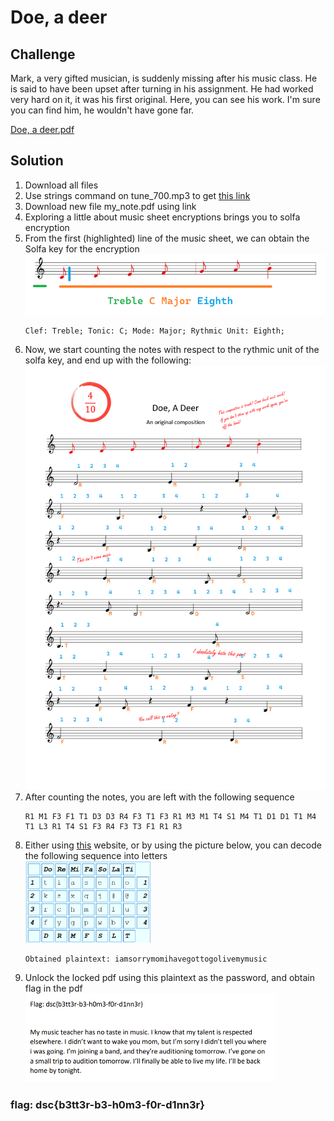 # Doe, a deer

## Challenge

Mark, a very gifted musician, is suddenly missing after his music class. He is said to have been upset after turning in his assignment. He had worked very hard on it, it was his first original. Here, you can see his work. I'm sure you can find him, he wouldn't have gone far.

[Doe, a deer.pdf](Doe,_a_deer.pdf)

## Solution

1. Download all files
2. Use strings command on tune_700.mp3 to get [this link](https://drive.google.com/uc?export=download&id=1SR0Ztj6QpZlu39q28W0OBBDWJrDMTujB)
3. Download new file my_note.pdf using link
4. Exploring a little about music sheet encryptions brings you to solfa encryption
5. From the first (highlighted) line of the music sheet, we can obtain the Solfa key for the encryption <br>
   <img src="solution_imgs\doe_a_deer1.png" alt="drawing" width="500"/>
   ```
   Clef: Treble; Tonic: C; Mode: Major; Rythmic Unit: Eighth;
   ```
6. Now, we start counting the notes with respect to the rythmic unit of the solfa key, and end up with the following:
   <br><img src="solution_imgs\doe_a_deer2.png" alt="drawing" width="600"/><br>
7. After counting the notes, you are left with the following sequence
   ```
   R1 M1 F3 F1 T1 D3 D3 R4 F3 T1 F3 R1 M3 M1 T4 S1 M4 T1 D1 D1 T1 M4 T1 L3 R1 T4 S1 F3 R4 F3 T3 F1 R1 R3
   ```
8. Either using [this](https://wmich.edu/mus-theo/solfa-cipher/secrets/) website, or by using the picture below, you can decode the following sequence into letters<br>
   <img src="solution_imgs\doe_a_deer3.png" alt="drawing" width="200"/><br>
   ```
   Obtained plaintext: iamsorrymomihavegottogolivemymusic
   ```
9. Unlock the locked pdf using this plaintext as the password, and obtain flag in the pdf<br>
   <img src="solution_imgs\doe_a_deer4.png" alt="drawing" width="400"/><br>

### flag: dsc{b3tt3r-b3-h0m3-f0r-d1nn3r}
